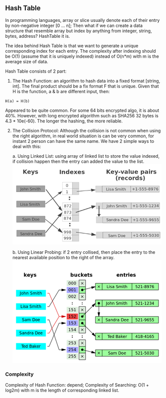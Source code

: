 ## Hash Table

In programming languages, array or slice usually denote each of their entry by non-negative integer [0 ... n]; 
Then what if we can create a data structure that resemble array but index by anything from integer, string, bytes, address? HashTable it is.

The idea behind Hash Table is that we want to generate a unique corresponding index for each entry. The complexity after indexing should be O(1) (assume that it is uniquely indexed) instead of O(n*m) with m is the average size of data. 

Hash Table consists of 2 part:
1. The Hash Function: an algorithm to hash data into a fixed format [string, int]. The final product should be a fix format F that is unique. Given that H is the function, a & b are different input, then:
```
H(a) = H(b)
```
Appeared to be quite common. For some 64 bits encrypted algo, it is about 40%. However, with long encrypted algorithm such as SHA256 32 bytes is 4.3 * 10e(-60). The longer the hashing, the more reliable.

2. The Collision Protocol: Although the collision is not common when using the right algorithm, in real world situation is can be very common, for instant 2 person can have the same name. We have 2 simple ways to deal with this:
   
   a. Using Linked List: using array of linked list to store the value indexed, if collision happen then the entry can added the value to the list.
   ![ll](./ll.png)

   b. Using Linear Probing: if 2 entry collised, then place the entry to the nearest available position to the right of the array.
   ![lp](./collision.png)


### Complexity 

Complexity of Hash Function: depend;
Complexity of Searching: O(1 + log2m) with m is the length of corresponding linked list.